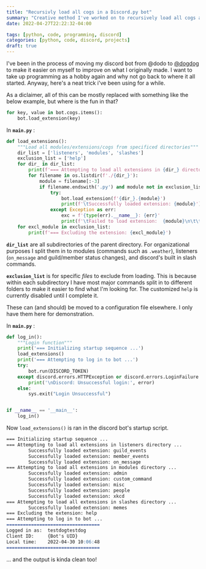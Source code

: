 ```yaml
---
title: "Recursivly load all cogs in a Discord.py bot"
summary: "Creative method I've worked on to recursively load all cogs and split as much as possible out of the main startup file"
date: 2022-04-27T22:22:32-04:00

tags: [python, code, programming, discord]
categories: [python, code, discord, projects]
draft: true
---
```


I've been in the process of moving my discord bot from @dodo to [@dogdog](https://github.com/ottter/discord-bot) to
make it easier on myself to improve on what I originally made. I want to take up programming as a hobby again and why
not go back to where it all started. Anyway, here's a neat trick i've been using for a while.

As a diclaimer, all of this can be mostly replaced with something like the below example, but where is the fun in
that?

```python
for key, value in bot.cogs.items():
    bot.load_extension(key)
```

In **`main.py`** :

```python
def load_extensions():
    """Load all modules/extensions/cogs from specificed directories"""
    dir_list = ['listeners', 'modules', 'slashes']
    exclusion_list = ['help']
    for dir_ in dir_list:
        print(f'=== Attempting to load all extensions in {dir_} directory ...')
        for filename in os.listdir(f'./{dir_}'):
            module = filename[:-3]
            if filename.endswith('.py') and module not in exclusion_list:
                try:
                    bot.load_extension(f'{dir_}.{module}')
                    print(f'\tSuccessfully loaded extension: {module}')
                except Exception as err:
                    exc = f'{type(err).__name__}: {err}'
                    print(f'\tFailed to load extension:  {module}\n\t\t{exc}')
    for excl_module in exclusion_list:
        print(f'=== Excluding the extension: {excl_module}')
```

**`dir_list`** are all subdirectories of the parent directory. For organizational purposes I split them in to modules
(commands such as `.weather`), listeners (`on_message` and guild/member status changes), and discord's built in slash
commands.

**`exclusion_list`** is for specific *files* to exclude from loading. This is because within each subdirectory I have
most major commands split in to different folders to make it easier to find what I'm looking for. The customized
`help` is currently disabled until I complete it.

These can (and should) be moved to a configuration file elsewhere. I only have them here for demonstration.

In **`main.py`** :

```python
def log_in():
    """Login function"""
    print('=== Initializing startup sequence ...')
    load_extensions()
    print('=== Attempting to log in to bot ...')
    try:
        bot.run(DISCORD_TOKEN)
    except discord.errors.HTTPException or discord.errors.LoginFailure as error:
        print('\nDiscord: Unsuccessful login:', error)
    else:
        sys.exit("Login Unsuccessful")


if __name__ == '__main__':
    log_in()
```

Now `load_extensions()` is ran in the discord bot's startup script.

```md
=== Initializing startup sequence ...
=== Attempting to load all extensions in listeners directory ...
        Successfully loaded extension: guild_events
        Successfully loaded extension: member_events
        Successfully loaded extension: on_message
=== Attempting to load all extensions in modules directory ...
        Successfully loaded extension: admin
        Successfully loaded extension: custom_command
        Successfully loaded extension: misc
        Successfully loaded extension: people
        Successfully loaded extension: xkcd
=== Attempting to load all extensions in slashes directory ...
        Successfully loaded extension: memes
=== Excluding the extension: help
=== Attempting to log in to bot ...
==================================
Logged in as:  testdogtestdog      
Client ID:     {Bot's UID}  
Local time:    2022-04-30 10:06:48 
================================== 
```

... and the output is kinda clean too!
